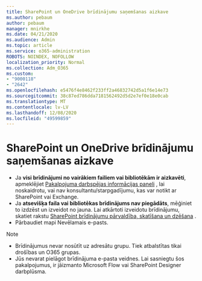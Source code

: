 ```yaml
---
title: SharePoint un OneDrive brīdinājumu saņemšanas aizkave
ms.author: pebaum
author: pebaum
manager: mnirkhe
ms.date: 04/21/2020
ms.audience: Admin
ms.topic: article
ms.service: o365-administration
ROBOTS: NOINDEX, NOFOLLOW
localization_priority: Normal
ms.collection: Adm_O365
ms.custom:
- "9000118"
- "2642"
ms.openlocfilehash: e5476f4e8462f233ff2a46832742d5a1f6e14e73
ms.sourcegitcommit: 38c87ed786dda7181562492d5d2e7ef0e18e0cab
ms.translationtype: MT
ms.contentlocale: lv-LV
ms.lasthandoff: 12/08/2020
ms.locfileid: "49599859"
---
```

# <a name="delays-in-receiving-sharepoint-and-onedrive-alerts"></a>SharePoint un OneDrive brīdinājumu saņemšanas aizkave

- Ja **visi brīdinājumi no vairākiem failiem vai bibliotēkām ir aizkavēti**, apmeklējiet [Pakalpojuma darbspējas informācijas paneli](https://portal.office.com/adminportal/home?ref=/servicehealth) , lai noskaidrotu, vai nav konsultantu/starpgadījumu, kas var notikt ar SharePoint vai Exchange.
- Ja **atsevišķa faila vai bibliotēkas brīdinājums nav piegādāts**, mēģiniet to izdzēst un izveidot no jauna. Lai atkārtoti izveidotu brīdinājumu, skatiet rakstu [SharePoint brīdinājumu pārvaldība, skatīšana un dzēšana](https://support.microsoft.com/office/99dfb19c-9a90-4a8c-aba1-aa8c8afb0de2) .
- Pārbaudiet mapi Nevēlamais e-pasts.

> [!NOTE]
> - Brīdinājumus nevar nosūtīt uz adresātu grupu. Tiek atbalstītas tikai drošības un O365 grupas.
> - Jūs nevarat pielāgot brīdinājuma e-pasta veidnes. Lai sasniegtu šos pakalpojumus, ir jāizmanto Microsoft Flow vai SharePoint Designer darbplūsma.
